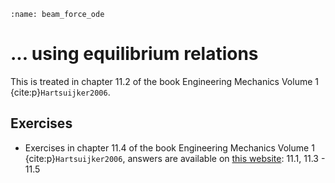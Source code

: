```{index} Section force beam using equilibrium relations
:name: beam_force_ode
```
# ... using equilibrium relations

This is treated in chapter 11.2 of the book Engineering Mechanics Volume 1 {cite:p}`Hartsuijker2006`.

## Exercises
- Exercises in chapter 11.4 of the book Engineering Mechanics Volume 1 {cite:p}`Hartsuijker2006`, answers are available on [this website](https://icozct.tudelft.nl/TUD_CT/bookanswers/vol1/Chapter11/): 11.1, 11.3 - 11.5